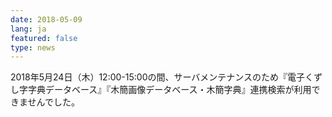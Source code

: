 ```yaml
---
date: 2018-05-09
lang: ja
featured: false
type: news
---
```

2018年5月24日（木）12:00-15:00の間、サーバメンテナンスのため『電子くずし字字典データベース』『木簡画像データベース・木簡字典』連携検索が利用できませんでした。
